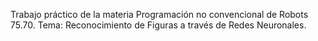 Trabajo práctico de la materia Programación no convencional de Robots 75.70.
Tema: Reconocimiento de Figuras a través de Redes Neuronales.